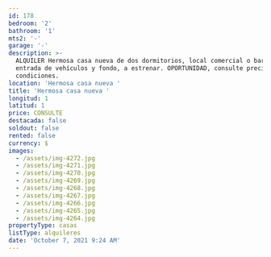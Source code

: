 ```yaml
---
id: 178
bedroom: '2'
bathroom: '1'
mts2: '-'
garage: '-'
description: >-
  ALQUILER Hermosa casa nueva de dos dormitorios, local comercial o barbacoa,
  entrada de vehículos y fondo, a estrenar. OPORTUNIDAD, consulte precio y
  condiciones.
location: 'Hermosa casa nueva '
title: 'Hermosa casa nueva '
longitud: 1
latitud: 1
price: CONSULTE
destacada: false
soldout: false
rented: false
currency: $
images:
  - /assets/img-4272.jpg
  - /assets/img-4271.jpg
  - /assets/img-4270.jpg
  - /assets/img-4269.jpg
  - /assets/img-4268.jpg
  - /assets/img-4267.jpg
  - /assets/img-4266.jpg
  - /assets/img-4265.jpg
  - /assets/img-4264.jpg
propertyType: casas
listType: alquileres
date: 'October 7, 2021 9:24 AM'
---
```


